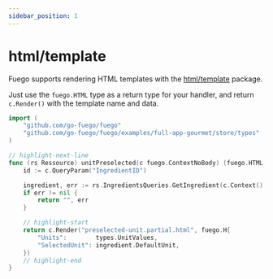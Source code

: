 ```yaml
---
sidebar_position: 1
---
```


# html/template

Fuego supports rendering HTML templates with the
[html/template](https://pkg.go.dev/html/template) package.

Just use the `fuego.HTML` type as a return type for your handler, and return
`c.Render()` with the template name and data.

```go
import (
	"github.com/go-fuego/fuego"
	"github.com/go-fuego/fuego/examples/full-app-gourmet/store/types"
)

// highlight-next-line
func (rs Ressource) unitPreselected(c fuego.ContextNoBody) (fuego.HTML, error) {
	id := c.QueryParam("IngredientID")

	ingredient, err := rs.IngredientsQueries.GetIngredient(c.Context(), id)
	if err != nil {
		return "", err
	}

	// highlight-start
	return c.Render("preselected-unit.partial.html", fuego.H{
		"Units":        types.UnitValues,
		"SelectedUnit": ingredient.DefaultUnit,
	})
	// highlight-end
}
```
